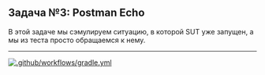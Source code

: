 ## Задача №3: Postman Echo

В этой задаче мы сэмулируем ситуацию, в которой SUT уже запущен, а мы из теста просто обращаемся к нему.

------------------------------------------------------------------------------------------------

[![.github/workflows/gradle.yml](https://github.com/romhaberman/PostmanEcho/actions/workflows/gradle.yml/badge.svg)](https://github.com/romhaberman/PostmanEcho/actions/workflows/gradle.yml)


